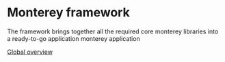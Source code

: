 # Monterey framework
The framework brings together all the required core monterey libraries into a ready-to-go application monterey application

[Global overview](https://github.com/monterey-framework/framework/blob/master/README.md)
